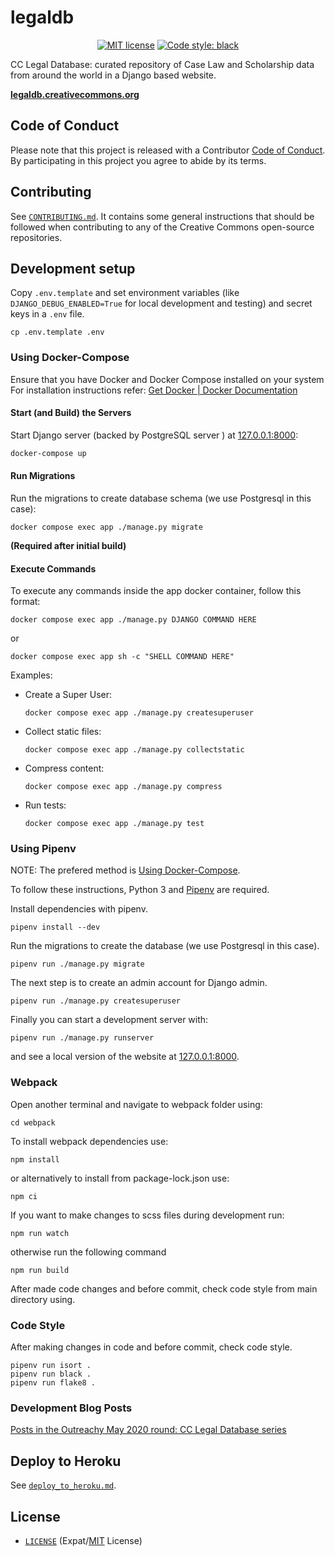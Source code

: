 # legaldb

<p align="center">
    <a href="https://github.com/creativecommons/caselaw/blob/master/LICENSE"><img alt="MIT license" src="https://img.shields.io/github/license/creativecommons/vocabulary.svg?color=brightgreen"/></a>
    <a href="https://github.com/psf/black"><img alt="Code style: black" src="https://img.shields.io/badge/code%20style-black-000000.svg"></a>
</p>

CC Legal Database: curated repository of Case Law and Scholarship data from
around the world in a Django based website.

**[legaldb.creativecommons.org](https://legaldb.creativecommons.org/)**


## Code of Conduct

Please note that this project is released with a Contributor [Code of
Conduct](CODE_OF_CONDUCT.md). By participating in this project you agree to
abide by its terms.


## Contributing

See [`CONTRIBUTING.md`](CONTRIBUTING.md). It contains some general instructions
that should be followed when contributing to any of the Creative Commons
open-source repositories.


## Development setup

Copy `.env.template` and set environment variables (like
`DJANGO_DEBUG_ENABLED=True` for local development and testing) and secret keys
in a `.env` file.
```shell
cp .env.template .env
```


### Using Docker-Compose

Ensure that you have Docker and Docker Compose installed on your system
For installation instructions refer: [Get Docker | Docker
Documentation](https://docs.docker.com/get-docker/)


#### Start (and Build) the Servers

Start Django server (backed by PostgreSQL server ) at
[127.0.0.1:8000](http://127.0.0.1:8000/):
```sh
docker-compose up
```


#### Run Migrations

Run the migrations to create database schema (we use Postgresql in this case):
```shell
docker compose exec app ./manage.py migrate
```
**(Required after initial build)**


#### Execute Commands

To execute any commands inside the app docker container, follow this format:

```shell
docker compose exec app ./manage.py DJANGO COMMAND HERE
```
or
```shell
docker compose exec app sh -c "SHELL COMMAND HERE"
```

Examples:
- Create a Super User:
    ```shell
    docker compose exec app ./manage.py createsuperuser
    ```
- Collect static files:
    ```shell
    docker compose exec app ./manage.py collectstatic
    ```
- Compress content:
    ```shell
    docker compose exec app ./manage.py compress
    ```
- Run tests:
    ```shell
    docker compose exec app ./manage.py test
    ```


### Using Pipenv

NOTE: The prefered method is [Using Docker-Compose](#using-docker-compose).

To follow these instructions, Python 3 and
[Pipenv](https://pipenv.pypa.io/en/latest/) are required.

Install dependencies with pipenv.
```shell
pipenv install --dev
```

Run the migrations to create the database (we use
Postgresql in this case).
```shell
pipenv run ./manage.py migrate
```

The next step is to create an admin account for Django admin.
```shell
pipenv run ./manage.py createsuperuser
```

Finally you can start a development server with:
```shell
pipenv run ./manage.py runserver
```
and see a local version of the website at
[127.0.0.1:8000](http://127.0.0.1:8000/).


### Webpack

Open another terminal and navigate to webpack folder using:
```shell
cd webpack
```

To install webpack dependencies use:
```shell
npm install
```
or alternatively to install from package-lock.json use:
```shell
npm ci
```

If you want to make changes to scss files during development run:
```shell
npm run watch
```

otherwise run the following command
```shell
npm run build
```

After made code changes and before commit, check code style from main directory using.


### Code Style

After making changes in code and before commit, check code style.
```shell
pipenv run isort .
pipenv run black .
pipenv run flake8 .
```


### Development Blog Posts

[Posts in the Outreachy May 2020 round: CC Legal Database series][blogseries]

[blogseries]: https://opensource.creativecommons.org/blog/entries/legal-database-a-new-beginning/#series


## Deploy to Heroku

See [`deploy_to_heroku.md`](deploy_to_heroku.md).


## License

- [`LICENSE`](LICENSE) (Expat/[MIT][mit] License)

[mit]: http://www.opensource.org/licenses/MIT "The MIT License | Open Source Initiative"

